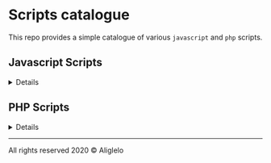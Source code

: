 # Scripts catalogue 
 This repo provides a simple catalogue of various `javascript` and `php` scripts.

## Javascript Scripts

<details>
 
 - [Search](https://github.com/aliglelo/scripts/tree/master/js%20scripts/Search)
 
- [Counter](https://github.com/aliglelo/scripts/tree/master/js%20scripts/Table%20counter)

- [Json to html](https://github.com/aliglelo/scripts/tree/master/js%20scripts/json-to-html)

</details>

## PHP Scripts

<details>
 
- [php login](https://github.com/aliglelo/scripts/tree/master/php%20scripts/php%20login)

- [IP Logger](https://github.com/aliglelo/scripts/tree/master/php%20scripts/php%20ip%20logger)

</details>

---
All rights reserved 2020 &copy;  Aliglelo 
